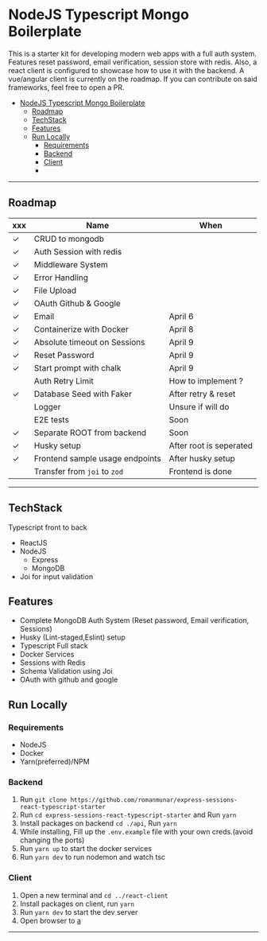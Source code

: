 # NodeJS Typescript Mongo Boilerplate

This is a starter kit for developing modern web apps with a full auth system. Features reset password, email verification, session store with redis. Also, a react client is configured to showcase how to use it with the backend. A vue/angular client is currently on the roadmap. If you can contribute on said frameworks, feel free to open a PR.

- [NodeJS Typescript Mongo Boilerplate](#nodejs-typescript-mongo-boilerplate)
  - [Roadmap](#roadmap)
  - [TechStack](#techstack)
  - [Features](#features)
  - [Run Locally](#run-locally)
    - [Requirements](#requirements)
    - [Backend](#backend)
    - [Client](#client)
    -

---

## Roadmap

| xxx | Name                            | When                    |
| --- | ------------------------------- | ----------------------- |
| ✓   | CRUD to mongodb                 |
| ✓   | Auth Session with redis         |
| ✓   | Middleware System               |
| ✓   | Error Handling                  |
| ✓   | File Upload                     |
| ✓   | OAuth Github & Google           |
| ✓   | Email                           | April 6                 |
| ✓   | Containerize with Docker        | April 8                 |
| ✓   | Absolute timeout on Sessions    | April 9                 |
| ✓   | Reset Password                  | April 9                 |
| ✓   | Start prompt with chalk         | April 9                 |
|     | Auth Retry Limit                | How to implement ?      |
| ✓   | Database Seed with Faker        | After retry & reset     |
|     | Logger                          | Unsure if will do       |
|     | E2E tests                       | Soon                    |
| ✓   | Separate ROOT from backend      | Soon                    |
| ✓   | Husky setup                     | After root is seperated |
| ✓   | Frontend sample usage endpoints | After husky setup       |
|     | Transfer from `joi` to `zod`    | Frontend is done        |

---

## TechStack

Typescript front to back

- ReactJS
- NodeJS
  - Express
  - MongoDB
- Joi for input validation

## Features

- Complete MongoDB Auth System (Reset password, Email verification, Sessions)
- Husky (Lint-staged,Eslint) setup
- Typescript Full stack
- Docker Services
- Sessions with Redis
- Schema Validation using Joi
- OAuth with github and google

## Run Locally

### Requirements

- NodeJS
- Docker
- Yarn(preferred)/NPM

### Backend

1. Run `git clone https://github.com/romanmunar/express-sessions-react-typescript-starter`
2. Run `cd express-sessions-react-typescript-starter` and Run `yarn`
3. Install packages on backend `cd ./api`, Run `yarn`
4. While installing, Fill up the `.env.example` file with your own creds.(avoid changing the ports)
5. Run `yarn up` to start the docker services
6. Run `yarn dev` to run nodemon and watch tsc

### Client

1. Open a new terminal and `cd ../react-client`
2. Install packages on client, run `yarn`
3. Run `yarn dev` to start the dev server
4. Open browser to [a](http://localhost:3000)

---

